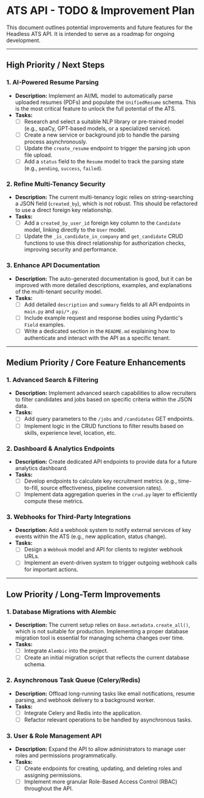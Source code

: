 # ATS API - TODO & Improvement Plan

This document outlines potential improvements and future features for the Headless ATS API. It is intended to serve as a roadmap for ongoing development.

---

## High Priority / Next Steps

### 1. **AI-Powered Resume Parsing**
- **Description:** Implement an AI/ML model to automatically parse uploaded resumes (PDFs) and populate the `UnifiedResume` schema. This is the most critical feature to unlock the full potential of the ATS.
- **Tasks:**
    - [ ] Research and select a suitable NLP library or pre-trained model (e.g., spaCy, GPT-based models, or a specialized service).
    - [ ] Create a new service or background job to handle the parsing process asynchronously.
    - [ ] Update the `create_resume` endpoint to trigger the parsing job upon file upload.
    - [ ] Add a `status` field to the `Resume` model to track the parsing state (e.g., `pending`, `success`, `failed`).

### 2. **Refine Multi-Tenancy Security**
- **Description:** The current multi-tenancy logic relies on string-searching a JSON field (`created_by`), which is not robust. This should be refactored to use a direct foreign key relationship.
- **Tasks:**
    - [ ] Add a `created_by_user_id` foreign key column to the `Candidate` model, linking directly to the `User` model.
    - [ ] Update the `_is_candidate_in_company` and `get_candidate` CRUD functions to use this direct relationship for authorization checks, improving security and performance.

### 3. **Enhance API Documentation**
- **Description:** The auto-generated documentation is good, but it can be improved with more detailed descriptions, examples, and explanations of the multi-tenant security model.
- **Tasks:**
    - [ ] Add detailed `description` and `summary` fields to all API endpoints in `main.py` and `api/*.py`.
    - [ ] Include example request and response bodies using Pydantic's `Field` examples.
    - [ ] Write a dedicated section in the `README.md` explaining how to authenticate and interact with the API as a specific tenant.

---

## Medium Priority / Core Feature Enhancements

### 1. **Advanced Search & Filtering**
- **Description:** Implement advanced search capabilities to allow recruiters to filter candidates and jobs based on specific criteria within the JSON data.
- **Tasks:**
    - [ ] Add query parameters to the `/jobs` and `/candidates` GET endpoints.
    - [ ] Implement logic in the CRUD functions to filter results based on skills, experience level, location, etc.

### 2. **Dashboard & Analytics Endpoints**
- **Description:** Create dedicated API endpoints to provide data for a future analytics dashboard.
- **Tasks:**
    - [ ] Develop endpoints to calculate key recruitment metrics (e.g., time-to-fill, source effectiveness, pipeline conversion rates).
    - [ ] Implement data aggregation queries in the `crud.py` layer to efficiently compute these metrics.

### 3. **Webhooks for Third-Party Integrations**
- **Description:** Add a webhook system to notify external services of key events within the ATS (e.g., new application, status change).
- **Tasks:**
    - [ ] Design a `Webhook` model and API for clients to register webhook URLs.
    - [ ] Implement an event-driven system to trigger outgoing webhook calls for important actions.

---

## Low Priority / Long-Term Improvements

### 1. **Database Migrations with Alembic**
- **Description:** The current setup relies on `Base.metadata.create_all()`, which is not suitable for production. Implementing a proper database migration tool is essential for managing schema changes over time.
- **Tasks:**
    - [ ] Integrate `Alembic` into the project.
    - [ ] Create an initial migration script that reflects the current database schema.

### 2. **Asynchronous Task Queue (Celery/Redis)**
- **Description:** Offload long-running tasks like email notifications, resume parsing, and webhook delivery to a background worker.
- **Tasks:**
    - [ ] Integrate Celery and Redis into the application.
    - [ ] Refactor relevant operations to be handled by asynchronous tasks.

### 3. **User & Role Management API**
- **Description:** Expand the API to allow administrators to manage user roles and permissions programmatically.
- **Tasks:**
    - [ ] Create endpoints for creating, updating, and deleting roles and assigning permissions.
    - [ ] Implement more granular Role-Based Access Control (RBAC) throughout the API.
